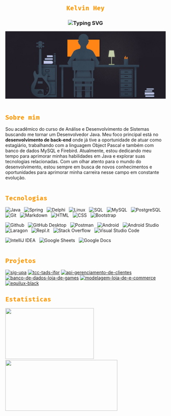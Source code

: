 <!-- <h1 align="center"><b>ҜΞLVIИ HΞУ</b></h1> -->

<p align="center">
  <a href="https://github.com/kelvin-hey">
    <img src="https://github.com/kelvin-hey/kelvin-hey/blob/main/assets/kelvin_hey.png" alt="Kelvin Hey" /></a>
</p>

<h3 align="center">
  <img src="https://readme-typing-svg.demolab.com?font=Fira+Code&size=24&pause=1000&color=ff9800&center=true&width=435&lines=Desenvolvedor+back-end+Java" alt="Typing SVG"/>
</h3>

<picture><img src="https://github.com/kelvin-hey/kelvin-hey/blob/main/assets/programmer-coding.jpg"></picture>

<!-- <img align="left" src="https://github.com/0xabdulkhalid/0xabdulkhalid/blob/main/assets/mdImages/about_me.gif" width="30" height="30"> -->

<br>

<!-- Sobre mim -->
<p align="left">
    <img src="https://github.com/kelvin-hey/kelvin-hey/blob/main/assets/sobre_mim.png" alt="Sobre mim"/>
</p>

<p align="left">
Sou acadêmico do curso de Análise e Desenvolvimento de Sistemas buscando me tornar um Desenvolvedor Java. Meu foco principal está no <b>desenvolvimento de back-end</b> onde já tive a oportunidade de atuar como estagiário, trabalhando com a linguagem Object Pascal e também com banco de dados MySQL e Firebird. Atualmente, estou dedicando meu tempo para aprimorar minhas habilidades em Java e explorar suas tecnologias relacionadas. Com um olhar atento para o mundo do desenvolvimento, estou sempre em busca de novos conhecimentos e oportunidades para aprimorar minha carreira nesse campo em constante evolução.
</p>

<!-- <img align="left" src="https://media.giphy.com/media/WUlplcMpOCEmTGBtBW/giphy.gif" width="28" height="28"> -->

<br>

<!-- Tecnologias -->
<p align="left">
    <img src="https://github.com/kelvin-hey/kelvin-hey/blob/main/assets/tecnologias.png" alt="Tecnologias"/>
</p>

<p align="left">
   <img alt="Java" src="https://img.shields.io/badge/-Java-212121?style=flat&logo=openjdk&logoColor=yellow"/> &nbsp 
   <img alt="Spring" src="https://img.shields.io/badge/-Spring-212121?style=flat&logo=spring&logoColor=green"/> &nbsp 
   <!--<img alt="JUnit" src="https://custom-icon-badges.demolab.com/badge/JUnit-212121.svg?logo=check-circle&logoColor=25A162"></a>-->
   <img alt="Delphi" src="https://img.shields.io/badge/-Delphi-212121?style=flat&logo=delphi&logoColor=red"/> &nbsp 
   <img alt="Linux" src="https://img.shields.io/badge/-Linux-212121?style=flat&logo=linux&logoColor=FCC624"/> &nbsp
   <img alt="SQL" src="https://custom-icon-badges.demolab.com/badge/SQL-212121.svg?logo=database&logoColor=white"> &nbsp
   <img alt="MySQL" src="https://img.shields.io/badge/-MySQL-212121?style=flat&logo=mysql"/> &nbsp 
   <img alt="PostgreSQL" src="https://img.shields.io/badge/-PostgreSQL-212121?style=flat&logo=postgresql"/> &nbsp
   <img alt="Git" src="https://img.shields.io/badge/-Git-212121?style=flat&logo=git&logoColor=F05032"/> &nbsp
   <img alt="Markdown" src="https://img.shields.io/badge/Markdown-212121.svg?logo=markdown&logoColor=white"></a> &nbsp
   <img alt="HTML" src="https://img.shields.io/badge/-HTML-212121?style=flat&logo=html5"/> &nbsp
   <img alt="CSS" src="https://img.shields.io/badge/-CSS-212121?style=flat&logo=css3"/> &nbsp
   <img alt="Bootstrap" src="https://img.shields.io/badge/-Bootstrap-212121?style=flat&logo=Bootstrap"/> &nbsp
</p>

<p align="left">
   <img alt="Github" src="https://img.shields.io/badge/-GitHub-212121?style=flat&logo=github&logoColor=181717"/> &nbsp
   <img alt="GitHub Desktop" src="https://img.shields.io/badge/GitHub%20Desktop-212121.svg?logo=github&logoColor=181717"> &nbsp
   <img alt="Postman" src="https://img.shields.io/badge/Postman-212121?logo=postman&logoColor=FF6C37"> &nbsp
   <img alt="Android" src="https://img.shields.io/badge/Android-212121?logo=android&logoColor=008678"> &nbsp
   <img alt="Android Studio" src="https://img.shields.io/badge/Android%20Studio-212121.svg?logo=android-studio&logoColor=008678"> &nbsp
   <img alt="Laragon" src="https://img.shields.io/badge/-Laragon-212121?style=flat&logo=laragon&logoColor=FCC624"/> &nbsp
   <img alt="Repl.it" src="https://img.shields.io/badge/Repl.it-212121.svg?logo=Replit&logoColor=white"> &nbsp   
   <img alt="Stack Overflow" src="https://img.shields.io/badge/-Stack%20Overflow-212121?logo=stack-overflow&logoColor=FE7A16"> &nbsp
   <img alt="Visual Studio Code" src="https://img.shields.io/badge/Visual%20Studio%20Code-212121.svg?logo=visual-studio-code&logoColor=0078d7"> &nbsp   
</p>

<p align="left">   
   <img alt="IntelliJ IDEA" src="https://img.shields.io/badge/-IntelliJ IDEA-212121?style=flat&logo=intellij-idea&logoColor=orange"/> &nbsp
   <img alt="Google Sheets" src="https://img.shields.io/badge/Sheets-212121.svg?logo=google%20sheets&logoColor=34A853"> &nbsp
   <img alt="Google Docs" src="https://img.shields.io/badge/Docs-212121.svg?logo=google%20docs&logoColor=blue"> &nbsp
</p>

<br>

<!-- Projetos -->
<p align="left">
    <img src="https://github.com/kelvin-hey/kelvin-hey/blob/main/assets/projetos.png" alt="Projetos"/>
</p>

<div align="left">   
  <a href="https://github.com/kelvin-hey/sig-upa"><img width="278" src="https://denvercoder1-github-readme-stats.vercel.app/api/pin/?username=kelvin-hey&repo=sig-upa&theme=dark&bg_color=212121&title_color=ff9800&hide_border=true&icon_color=ffffff&show_icons=false" alt="sig-upa"></a>
  <a href="https://github.com/kelvin-hey/tcc-tads-ifpr"><img width="278" src="https://denvercoder1-github-readme-stats.vercel.app/api/pin/?username=kelvin-hey&repo=tcc-tads-ifpr&theme=dark&bg_color=212121&title_color=ff9800&hide_border=true&icon_color=ffffff&show_icons=false" alt="tcc-tads-ifpr"></a>      
  <a href="https://github.com/kelvin-hey/api-gerenciamento-de-clientes"><img width="278" src="https://denvercoder1-github-readme-stats.vercel.app/api/pin/?username=kelvin-hey&repo=api-gerenciamento-de-clientes&theme=dark&bg_color=212121&title_color=ff9800&hide_border=true&icon_color=ffffff&show_icons=false" alt="api-gerenciamento-de-clientes"></a>
  <a href="https://github.com/kelvin-hey/banco-de-dados-loja-de-games"><img width="278" src="https://denvercoder1-github-readme-stats.vercel.app/api/pin/?username=kelvin-hey&repo=banco-de-dados-loja-de-games&theme=dark&bg_color=212121&title_color=ff9800&hide_border=true&icon_color=ffffff&show_icons=false" alt="banco-de-dados-loja-de-games"></a>
  <a href="https://github.com/kelvin-hey/modelagem-loja-de-e-commerce"><img width="278" src="https://denvercoder1-github-readme-stats.vercel.app/api/pin/?username=kelvin-hey&repo=modelagem-loja-de-e-commerce&theme=dark&bg_color=212121&title_color=ff9800&hide_border=true&icon_color=ffffff&show_icons=false" alt="modelagem-loja-de-e-commerce"></a>  
  <a href="https://github.com/kelvin-hey/equilux-black"><img width="278" src="https://denvercoder1-github-readme-stats.vercel.app/api/pin/?username=kelvin-hey&repo=equilux-black&theme=dark&bg_color=212121&title_color=ff9800&hide_border=true&icon_color=ffffff&show_icons=false" alt="equilux-black"></a>      
</div>

<br>

<!-- Estatísticas -->
<p align="left">
    <img src="https://github.com/kelvin-hey/kelvin-hey/blob/main/assets/estatisticas.png" alt="Projetos"/>
</p>

<!-- 
<div align="left">
 <a href="https://github.com/kelvin-hey/">
  <img src="https://github-readme-activity-graph.vercel.app/graph/?username=kelvin-hey&bg_color=212121&color=ff9800&line=ffffff&point=FFFFFF&hide_border=true&locale=pt_BR"/>
 </a>
</div> -->

<div align="left">
  <img width="278" height="160" src="https://github-readme-stats.vercel.app/api/top-langs/?username=kelvin-hey&locale=pt-BR&layout=compact&theme=react&bg_color=212121&title_color=ff9800&hide_border=true&icon_color=F8D866&show_icons=false" style"max-width: 100%;"/>   
  <img width="352" height="160" src="https://github-readme-stats.vercel.app/api?username=kelvin-hey&locale=pt-BR&layout=compact&show_icons=true&theme=react&bg_color=212121&title_color=ff9800&hide_border=true&icon_color=F8D866&show_icons=false" style"max-width: 100%;"/>
  <!-- <img width="278" src="https://streak-stats.demolab.com?user=kelvin-hey&layout=compact&theme=dark&hide_border=true&locale=pt_BR&date_format=j%2Fn%5B%2FY%5D&background=212121&locale=pt-BR"/> -->
</div>

<br> 

<!--
<p align="center">
  <!-- Credits of the gif: https://github.com/ahmed-aliraqi 
  <picture><img src="https://github.com/kelvin-hey/kelvin-hey/blob/main/assets/dinosauro.gif"></img></picture> 
</p>

<!-- Github loading GIF 
<p align="center">
  <!-- Credits of the gif: https://github.com/ahmed-aliraqi 
  <picture><img src="https://raw.githubusercontent.com/AhmedFathyDev/AhmedFathyDev/main/GitHub.gif" width=75px height="75"></picture> 
</p>

<p align="center">
    <a href="https://git.io/typing-svg"><img src="https://readme-typing-svg.demolab.com?font=Fira+Code&size=16&pause=1000&color=555555&center=true&width=435&lines=Loading....." alt="Typing SVG" /></a>
</p> -->
